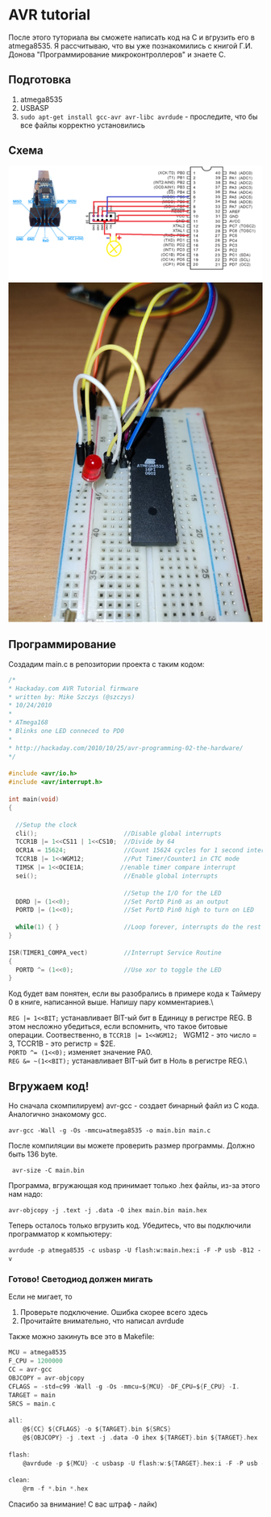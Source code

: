 # AVR tutorial
После этого туториала вы сможете написать код на С и вгрузить его в atmega8535. Я рассчитываю, что вы уже познакомились с книгой Г.И. Донова "Программирование микроконтроллеров" и знаете С.

## Подготовка
1. atmega8535
2. USBASP
3. ```sudo apt-get install gcc-avr avr-libc avrdude``` - проследите, что бы все файлы корректно установились

## Схема 

![usbaspй.png](Pictures/22.png)
![usbasp.png](Pictures/2.jpg)

## Программирование
Создадим main.c в репозитории проекта с таким кодом:
``` C
/*
* Hackaday.com AVR Tutorial firmware
* written by: Mike Szczys (@szczys)
* 10/24/2010
*
* ATmega168
* Blinks one LED conneced to PD0
*
* http://hackaday.com/2010/10/25/avr-programming-02-the-hardware/
*/
 
#include <avr/io.h>
#include <avr/interrupt.h>
 
int main(void)
{
 
  //Setup the clock
  cli();                        //Disable global interrupts
  TCCR1B |= 1<<CS11 | 1<<CS10;  //Divide by 64
  OCR1A = 15624;                //Count 15624 cycles for 1 second interrupt
  TCCR1B |= 1<<WGM12;           //Put Timer/Counter1 in CTC mode
  TIMSK |= 1<<OCIE1A;          //enable timer compare interrupt
  sei();                        //Enable global interrupts
 
                                //Setup the I/O for the LED
  DDRD |= (1<<0);               //Set PortD Pin0 as an output
  PORTD |= (1<<0);              //Set PortD Pin0 high to turn on LED
 
  while(1) { }                  //Loop forever, interrupts do the rest
}
 
ISR(TIMER1_COMPA_vect)          //Interrupt Service Routine
{
  PORTD ^= (1<<0);              //Use xor to toggle the LED
}
```
Код будет вам понятен, если вы разобрались в примере кода к Таймеру 0 в книге, написанной выше. Напишу пару комментариев.\

```REG |= 1<<BIT;``` устанавливает BIT-ый бит в Единицу в регистре REG. В этом несложно убедиться, если вспомнить, что такое битовые операции. Соотвественно, в ```TCCR1B |= 1<<WGM12; ``` WGM12 - это число = 3, TCCR1B - это регистр = $2E.\
```PORTD ^= (1<<0);``` изменяет значение PA0.\
```REG &= ~(1<<BIT);``` устанавливает BIT-ый бит в Ноль в регистре REG.\

## Вгружаем код!
Но сначала скомпилируем) avr-gcc - создает бинарный файл из С кода. Аналогично знакомому gcc.

```avr-gcc -Wall -g -Os -mmcu=atmega8535 -o main.bin main.c``` 


После компиляции вы можете проверить размер программы. Должно быть 136 byte.

``` avr-size -C main.bin```


Программа, вгружающая код принимает только .hex файлы, из-за этого нам надо:

``` avr-objcopy -j .text -j .data -O ihex main.bin main.hex ```


Теперь осталось только вгрузить код. Убедитесь, что вы подключили программатор к компьютеру:

``` avrdude -p atmega8535 -c usbasp -U flash:w:main.hex:i -F -P usb -B12 -v ```


### Готово! Светодиод должен мигать
Если не мигает, то
1. Проверьте подключение. Ошибка скорее всего здесь
2. Прочитайте внимательно, что написал avrdude

Также можно закинуть все это в Makefile:
```C 
MCU = atmega8535
F_CPU = 1200000
CC = avr-gcc
OBJCOPY = avr-objcopy
CFLAGS = -std=c99 -Wall -g -Os -mmcu=${MCU} -DF_CPU=${F_CPU} -I.
TARGET = main
SRCS = main.c

all:
	@${CC} ${CFLAGS} -o ${TARGET}.bin ${SRCS}
	@${OBJCOPY} -j .text -j .data -O ihex ${TARGET}.bin ${TARGET}.hex

flash:
	@avrdude -p ${MCU} -c usbasp -U flash:w:${TARGET}.hex:i -F -P usb -B12 -v

clean:
	@rm -f *.bin *.hex
```
Спасибо за внимание! С вас штраф - лайк)

